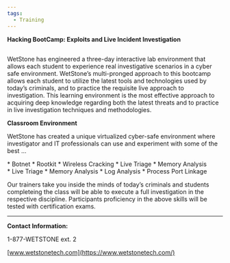 ```yaml
---
tags:
  - Training
---
```

**Hacking BootCamp: Exploits and Live Incident Investigation**

##

WetStone has engineered a three-day interactive lab environment that
allows each student to experience real investigative scenarios in a
cyber safe environment. WetStone’s multi-pronged approach to this
bootcamp allows each student to utilize the latest tools and
technologies used by today’s criminals, and to practice the requisite
live approach to investigation. This learning environment is the most
effective approach to acquiring deep knowledge regarding both the latest
threats and to practice in live investigation techniques and
methodologies.

**Classroom Environment**

WetStone has created a unique virtualized cyber-safe environment where
investigator and IT professionals can use and experiment with some of
the best ...

* Botnet
* Rootkit
* Wireless Cracking
* Live Triage
* Memory Analysis
* Live Triage
* Memory Analysis
* Log Analysis
* Process Port Linkage

Our trainers take you inside the minds of today’s criminals and students
completeing the class will be able to execute a full investigation in
the respective discipline. Participants proficiency in the above skills
will be tested with certification exams.

------------------------------------------------------------------------

**Contact Information:**

1-877-WETSTONE ext. 2

[www.wetstonetech.com](https://www.wetstonetech.com/)

